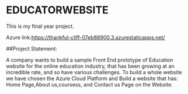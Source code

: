 # EDUCATORWEBSITE
This is my final year project.

Azure link:https://thankful-cliff-07eb88900.3.azurestaticapps.net/

##Project Statement:

A company wants to build a sample Front End prototype of Education website for the online education industry, that has been growing at an incredible rate, and so have various challenges. To build a whole website we have chosen the Azure Cloud Platform and Build a website that has: Home Page,About us,coursess, and Contact us Page on the Website.
